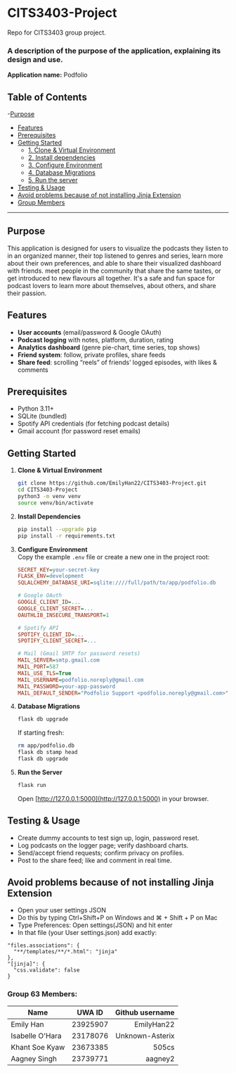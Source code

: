 # CITS3403-Project
Repo for CITS3403 group project. 

### A description of the purpose of the application, explaining its design and use.
**Application name:**
Podfolio

## Table of Contents

-[Purpose](#purpose)
- [Features](#features)  
- [Prerequisites](#prerequisites)  
- [Getting Started](#getting-started)  
  - [1. Clone & Virtual Environment](#1-clone--virtualenv)  
  - [2. Install dependencies](#2-install-dependencies)  
  - [3. Configure Environment](#3-configuration)  
  - [4. Database Migrations](#4-database-setup)  
  - [5. Run the server](#5-run-the-server)
- [Testing & Usage](#running-tests--manual-qa)
- [Avoid problems because of not installing Jinja Extension](#6-avoid-problems)   
- [Group Members](#group-members)  

---

## Purpose
This application is designed for users to visualize the podcasts they listen to in an organized manner, their top listened to genres and series, learn more about their own preferences, and able to share their visualized dashboard with friends. meet people in the community that share the same tastes, or get introduced to new flavours all together. It's a safe and fun space for podcast lovers to learn more about themselves, about others, and share their passion. 

## Features

- **User accounts** (email/password & Google OAuth)  
- **Podcast logging** with notes, platform, duration, rating  
- **Analytics dashboard** (genre pie-chart, time series, top shows)  
- **Friend system**: follow, private profiles, share feeds  
- **Share feed**: scrolling “reels” of friends’ logged episodes, with likes & comments


## Prerequisites
- Python 3.11+
- SQLite (bundled)
- Spotify API credentials (for fetching podcast details)
- Gmail account (for password reset emails)

## Getting Started

1. **Clone & Virtual Environment**  
   ```bash
   git clone https://github.com/EmilyHan22/CITS3403-Project.git
   cd CITS3403-Project
   python3 -m venv venv
   source venv/bin/activate
   ```
2. **Install Dependencies**  
   ```bash
   pip install --upgrade pip
   pip install -r requirements.txt
   ```

3. **Configure Environment**  
   Copy the example `.env` file or create a new one in the project root:

   ```ini
   SECRET_KEY=your-secret-key
   FLASK_ENV=development
   SQLALCHEMY_DATABASE_URI=sqlite:////full/path/to/app/podfolio.db

   # Google OAuth
   GOOGLE_CLIENT_ID=...
   GOOGLE_CLIENT_SECRET=...
   OAUTHLIB_INSECURE_TRANSPORT=1

   # Spotify API
   SPOTIFY_CLIENT_ID=...
   SPOTIFY_CLIENT_SECRET=...

   # Mail (Gmail SMTP for password resets)
   MAIL_SERVER=smtp.gmail.com
   MAIL_PORT=587
   MAIL_USE_TLS=True
   MAIL_USERNAME=podfolio.noreply@gmail.com
   MAIL_PASSWORD=your-app-password
   MAIL_DEFAULT_SENDER="Podfolio Support <podfolio.noreply@gmail.com>"
   ```

4. **Database Migrations**  
   ```bash
   flask db upgrade
   ```
   If starting fresh:
   ```bash
   rm app/podfolio.db
   flask db stamp head
   flask db upgrade
   ```

5. **Run the Server**  
   ```bash
   flask run
   ```
   Open [http://127.0.0.1:5000](http://127.0.0.1:5000) in your browser.

## Testing & Usage
- Create dummy accounts to test sign up, login, password reset.
- Log podcasts on the logger page; verify dashboard charts.
- Send/accept friend requests; confirm privacy on profiles.
- Post to the share feed; like and comment in real time.

## Avoid problems because of not installing Jinja Extension
- Open your user settings JSON
- Do this by typing Ctrl+Shift+P on Windows and ⌘ + Shift + P on Mac
- Type Preferences: Open settings(JSON) and hit enter
- In that file (your User settings.json) add exactly:
```
"files.associations": {
  "**/templates/**/*.html": "jinja"
},
"[jinja]": {
  "css.validate": false
}
```

### Group 63 Members:

| Name            | UWA ID   | Github username |
| --------------- |:--------:| ---------------:|
| Emily Han       | 23925907 | EmilyHan22      |
| Isabelle O'Hara | 23178076 | Unknown-Asterix |
| Khant Soe Kyaw  | 23673385 | 505cs           |
| Aagney Singh    | 23739771 | aagney2         |


